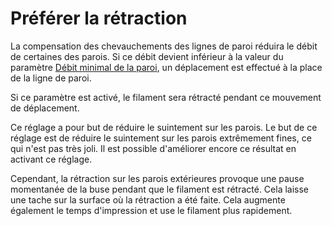 Préférer la rétraction
====
La compensation des chevauchements des lignes de paroi réduira le débit de certaines des parois. Si ce débit devient inférieur à la valeur du paramètre [Débit minimal de la paroi](wall_min_flow.md), un déplacement est effectué à la place de la ligne de paroi.

Si ce paramètre est activé, le filament sera rétracté pendant ce mouvement de déplacement.

Ce réglage a pour but de réduire le suintement sur les parois. Le but de ce réglage est de réduire le suintement sur les parois extrêmement fines, ce qui n'est pas très joli. Il est possible d'améliorer encore ce résultat en activant ce réglage.

Cependant, la rétraction sur les parois extérieures provoque une pause momentanée de la buse pendant que le filament est rétracté. Cela laisse une tache sur la surface où la rétraction a été faite. Cela augmente également le temps d'impression et use le filament plus rapidement.
